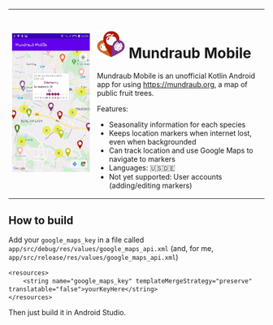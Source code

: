 
<table>
<tr>
<td>
<img src="demo_2020-06-21.jpg" alt="Demo of the app" width="500px">
</td>
<td rowspan="2"  valign="top">

# <img src="app/src/main/res/mipmap-xxxhdpi/ic_launcher.png" alt="Logo of the app" width="55px"> Mundraub Mobile

Mundraub Mobile is an unofficial Kotlin Android app for using https://mundraub.org, a map of public fruit trees.

Features:
- Seasonality information for each species
- Keeps location markers when internet lost, even when backgrounded
- Can track location and use Google Maps to navigate to markers
- Languages: 🇺🇸🇩🇪
- Not yet supported: User accounts (adding/editing markers)

</td>
</tr>
</table>

## How to build

Add your `google_maps_key` in a file called `app/src/debug/res/values/google_maps_api.xml` (and, for me, `app/src/release/res/values/google_maps_api.xml`)

    <resources>
        <string name="google_maps_key" templateMergeStrategy="preserve" translatable="false">yourKeyHere</string>
    </resources>

Then just build it in Android Studio.
